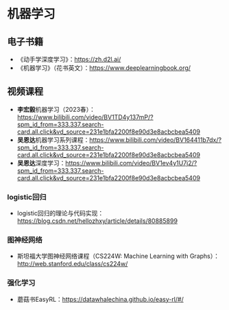 # 机器学习

## 电子书籍

- 《动手学深度学习》：https://zh.d2l.ai/
- 《机器学习》（花书英文）：https://www.deeplearningbook.org/

## 视频课程

- **李宏毅**机器学习（2023春）：https://www.bilibili.com/video/BV1TD4y137mP/?spm_id_from=333.337.search-card.all.click&vd_source=231e1bfa2200f8e90d3e8acbcbea5409
- **吴恩达**机器学习系列课程：https://www.bilibili.com/video/BV164411b7dx/?spm_id_from=333.337.search-card.all.click&vd_source=231e1bfa2200f8e90d3e8acbcbea5409
- **吴恩达**深度学习：https://www.bilibili.com/video/BV1ev4y1U7j2/?spm_id_from=333.337.search-card.all.click&vd_source=231e1bfa2200f8e90d3e8acbcbea5409

### logistic回归

- logistic回归的理论与代码实现：https://blog.csdn.net/hellozhxy/article/details/80885899

### 图神经网络

- 斯坦福大学图神经网络课程（CS224W: Machine Learning with Graphs）：http://web.stanford.edu/class/cs224w/

### 强化学习

- 蘑菇书EasyRL：https://datawhalechina.github.io/easy-rl/#/